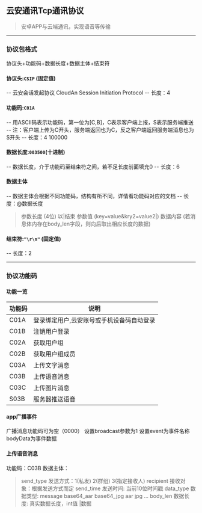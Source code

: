 
## 云安通讯Tcp通讯协议

> 安卓APP与云端通讯，实现语音等传输

---
### 协议包格式

协议头+功能码+数据长度+数据主体+结束符

#### 协议头:`CSIP` (固定值)
-- 云安会话发起协议 CloudAn Session Initiation Protocol
-- 长度：4

#### 功能码:`C01A`
-- 用ASCII码表示功能码，第一位为[C,B]，C表示客户端上报，S表示服务端推送
-- 注：客户端上传为C开头，服务端返回也为C，反之客户端返回服务端消息也为S开头
-- 长度：4
100000
#### 数据长度:`003500`(十进制)
-- 数据长度，介于功能码至结束符之间，若不足长度前面填充0
-- 长度：6

#### 数据主体
-- 数据主体会根据不同功能码，结构有所不同，详情看功能码对应的文档
-- 长度：@数据长度
> 参数长度 (4位) 以|结束
> 参数值 (key=value&kry2=value2|)
> 数据内容 (若消息体内存在body_len字段，则向后取出相应长度的数据)

#### 结束符:`"\r\n"` (固定值)
-- 长度：2

---

### 协议功能码

#### 功能一览
| 功能码      | 说明        |
| ----------- | ----------- |
| C01A | 登录绑定用户,云安账号或手机设备码自动登录 |
| C01B | 注销用户登录 |
| C02A | 获取用户组 |
| C02B | 获取用户组成员 |
| C03A | 上传文字消息 |
| C03B | 上传语音消息 |
| C03C | 上传图片消息 |
| S03B | 服务器推送语音 |

#### app广播事件
广播消息功能码可为空（0000）
设置broadcast参数为1
设置event为事件名称
bodyData为事件数据

#### 上传语音消息

功能码：C03B
数据主体：

> send_type 发送方式：1(私发) 2(群组) 3(指定接收人)
> recipient 接收对象：根据发送方式而定
> send_time 发送时间: 当前10位时间戳
> data_type 数据类型: message base64_aar base64_jpg aar jpg ...
> body_len  数据长度: 真实数据长度，int值
>  |数据


